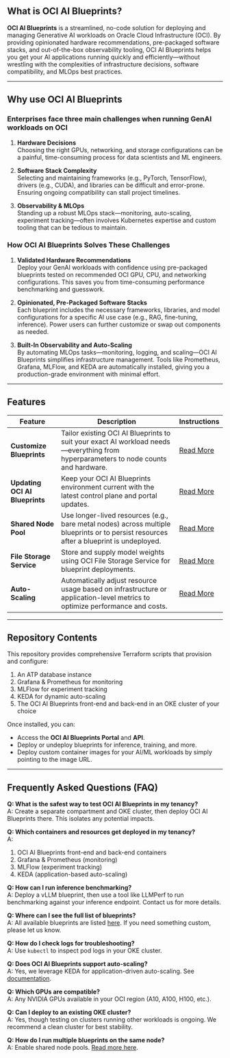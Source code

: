 ## What is OCI AI Blueprints?

**OCI AI Blueprints** is a streamlined, no-code solution for deploying and managing Generative AI workloads on Oracle Cloud Infrastructure (OCI). By providing opinionated hardware recommendations, pre-packaged software stacks, and out-of-the-box observability tooling, OCI AI Blueprints helps you get your AI applications running quickly and efficiently—without wrestling with the complexities of infrastructure decisions, software compatibility, and MLOps best practices.

---

## Why use OCI AI Blueprints

### Enterprises face three main challenges when running GenAI workloads on OCI

1. **Hardware Decisions**  
   Choosing the right GPUs, networking, and storage configurations can be a painful, time-consuming process for data scientists and ML engineers.

2. **Software Stack Complexity**  
   Selecting and maintaining frameworks (e.g., PyTorch, TensorFlow), drivers (e.g., CUDA), and libraries can be difficult and error-prone. Ensuring ongoing compatibility can stall project timelines.

3. **Observability & MLOps**  
   Standing up a robust MLOps stack—monitoring, auto-scaling, experiment tracking—often involves Kubernetes expertise and custom tooling that can be tedious to maintain.

### How OCI AI Blueprints Solves These Challenges

1. **Validated Hardware Recommendations**  
   Deploy your GenAI workloads with confidence using pre-packaged blueprints tested on recommended OCI GPU, CPU, and networking configurations. This saves you from time-consuming performance benchmarking and guesswork.

2. **Opinionated, Pre-Packaged Software Stacks**  
   Each blueprint includes the necessary frameworks, libraries, and model configurations for a specific AI use case (e.g., RAG, fine-tuning, inference). Power users can further customize or swap out components as needed.

3. **Built-In Observability and Auto-Scaling**  
   By automating MLOps tasks—monitoring, logging, and scaling—OCI AI Blueprints simplifies infrastructure management. Tools like Prometheus, Grafana, MLFlow, and KEDA are automatically installed, giving you a production-grade environment with minimal effort.

---

## Features

| Feature                        | Description                                                                                                                             | Instructions                                       |
| ------------------------------ | --------------------------------------------------------------------------------------------------------------------------------------- | -------------------------------------------------- |
| **Customize Blueprints**       | Tailor existing OCI AI Blueprints to suit your exact AI workload needs—everything from hyperparameters to node counts and hardware.     | [Read More](docs/custom_blueprints/README.md)      |
| **Updating OCI AI Blueprints** | Keep your OCI AI Blueprints environment current with the latest control plane and portal updates.                                       | [Read More](docs/installing_new_updates/README.md) |
| **Shared Node Pool**           | Use longer-lived resources (e.g., bare metal nodes) across multiple blueprints or to persist resources after a blueprint is undeployed. | [Read More](docs/shared_node_pools/README.md)      |
| **File Storage Service**       | Store and supply model weights using OCI File Storage Service for blueprint deployments.                                                | [Read More](docs/fss/README.md)                    |
| **Auto-Scaling**               | Automatically adjust resource usage based on infrastructure or application-level metrics to optimize performance and costs.             | [Read More](docs/auto_scaling/README.md)           |

---

## Repository Contents

This repository provides comprehensive Terraform scripts that provision and configure:

1. An ATP database instance
2. Grafana & Prometheus for monitoring
3. MLFlow for experiment tracking
4. KEDA for dynamic auto-scaling
5. The OCI AI Blueprints front-end and back-end in an OKE cluster of your choice

Once installed, you can:

- Access the **OCI AI Blueprints Portal** and **API**.
- Deploy or undeploy blueprints for inference, training, and more.
- Deploy custom container images for your AI/ML workloads by simply pointing to the image URL.

---

## Frequently Asked Questions (FAQ)

**Q: What is the safest way to test OCI AI Blueprints in my tenancy?**  
A: Create a separate compartment and OKE cluster, then deploy OCI AI Blueprints there. This isolates any potential impacts.

**Q: Which containers and resources get deployed in my tenancy?**  
A:

1. OCI AI Blueprints front-end and back-end containers
2. Grafana & Prometheus (monitoring)
3. MLFlow (experiment tracking)
4. KEDA (application-based auto-scaling)

**Q: How can I run inference benchmarking?**  
A: Deploy a vLLM blueprint, then use a tool like LLMPerf to run benchmarking against your inference endpoint. Contact us for more details.

**Q: Where can I see the full list of blueprints?**  
A: All available blueprints are listed [here](docs/sample_blueprints/README.md). If you need something custom, please let us know.

**Q: How do I check logs for troubleshooting?**  
A: Use `kubectl` to inspect pod logs in your OKE cluster.

**Q: Does OCI AI Blueprints support auto-scaling?**  
A: Yes, we leverage KEDA for application-driven auto-scaling. See [documentation](docs/auto_scaling/README.md).

**Q: Which GPUs are compatible?**  
A: Any NVIDIA GPUs available in your OCI region (A10, A100, H100, etc.).

**Q: Can I deploy to an existing OKE cluster?**  
A: Yes, though testing on clusters running other workloads is ongoing. We recommend a clean cluster for best stability.

**Q: How do I run multiple blueprints on the same node?**  
A: Enable shared node pools. [Read more here](docs/shared_node_pools/README.md).
